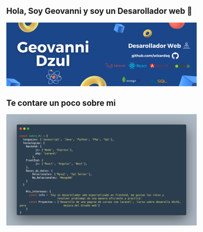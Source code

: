 ## Hola, Soy Geovanni y soy un Desarollador web 👋

![](Geovanni.png)

## Te contare un poco sobre mi

![](carbon.png)
